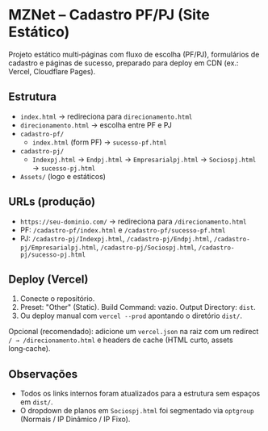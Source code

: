 # MZNet – Cadastro PF/PJ (Site Estático)

Projeto estático multi‑páginas com fluxo de escolha (PF/PJ), formulários de cadastro e páginas de sucesso, preparado para deploy em CDN (ex.: Vercel, Cloudflare Pages).

## Estrutura
- `index.html` → redireciona para `direcionamento.html`
- `direcionamento.html` → escolha entre PF e PJ
- `cadastro-pf/`
  - `index.html` (form PF) → `sucesso-pf.html`
- `cadastro-pj/`
  - `Indexpj.html` → `Endpj.html` → `Empresarialpj.html` → `Sociospj.html` → `sucesso-pj.html`
- `Assets/` (logo e estáticos)

## URLs (produção)
- `https://seu-dominio.com/` → redireciona para `/direcionamento.html`
- PF: `/cadastro-pf/index.html` e `/cadastro-pf/sucesso-pf.html`
- PJ: `/cadastro-pj/Indexpj.html`, `/cadastro-pj/Endpj.html`, `/cadastro-pj/Empresarialpj.html`, `/cadastro-pj/Sociospj.html`, `/cadastro-pj/sucesso-pj.html`

## Deploy (Vercel)
1) Conecte o repositório.
2) Preset: "Other" (Static). Build Command: vazio. Output Directory: `dist`.
3) Ou deploy manual com `vercel --prod` apontando o diretório `dist/`.

Opcional (recomendado): adicione um `vercel.json` na raiz com um redirect `/ → /direcionamento.html` e headers de cache (HTML curto, assets long‑cache).

## Observações
- Todos os links internos foram atualizados para a estrutura sem espaços em `dist/`.
- O dropdown de planos em `Sociospj.html` foi segmentado via `optgroup` (Normais / IP Dinâmico / IP Fixo).
